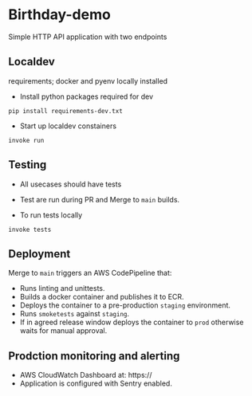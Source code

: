 # Birthday-demo

Simple HTTP API application with two endpoints

## Localdev

requirements; docker and pyenv locally installed

- Install python packages required for dev
```
pip install requirements-dev.txt
```

- Start up localdev constainers
```
invoke run
```

## Testing

- All usecases should have tests
- Test are run during PR and Merge to `main` builds.

- To run tests locally
```
invoke tests
```

## Deployment

Merge to `main` triggers an AWS CodePipeline that:
- Runs linting and unittests.
- Builds a docker container and publishes it to ECR.
- Deploys the container to a pre-production `staging` environment.
- Runs `smoketests` against `staging`.
- If in agreed release window deploys the container to `prod` otherwise waits for manual approval.

## Prodction monitoring and alerting

- AWS CloudWatch Dashboard at: https://
- Application is configured with Sentry enabled.
